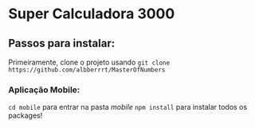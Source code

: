 # Super Calculadora 3000

## Passos para instalar:

Primeiramente, clone o projeto usando `git clone https://github.com/albberrrt/MasterOfNumbers`

### Aplicação Mobile:

`cd mobile` para entrar na pasta _mobile_
`npm install` para instalar todos os packages!